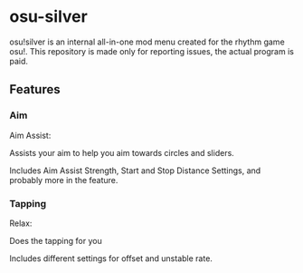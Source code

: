 # osu-silver
osu!silver is an internal all-in-one mod menu created for the rhythm game osu!. This repository is made only for reporting issues, the actual program is paid.

## Features
### Aim
Aim Assist: 

Assists your aim to help you aim towards circles and sliders.

Includes Aim Assist Strength, Start and Stop Distance Settings, and probably more in the feature.

### Tapping
Relax:

Does the tapping for you

Includes different settings for offset and unstable rate.
